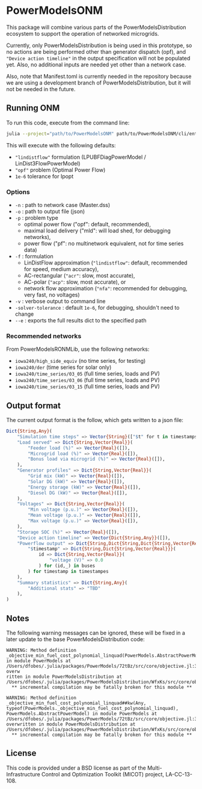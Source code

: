 # PowerModelsONM

This package will combine various parts of the PowerModelsDistribution ecosystem to support the operation of networked microgrids.

Currently, only PowerModelsDistribution is being used in this prototype, so no actions are being performed other than generator dispatch (opf), and `"Device action timeline"` in the output specification will not be populated yet. Also, no additional inputs are needed yet other than a network case.

Also, note that Manifest.toml is currently needed in the repository because we are using a development branch of PowerModelsDistribution, but it will not be needed in the future.

## Running ONM

To run this code, execute from the command line:

```bash
julia --project="path/to/PowerModelsONM" path/to/PowerModelsONM/cli/entrypoint.jl -n "path/to/Master.dss" -o "path/to/output.json"
```

This will execute with the following defaults:

- `"lindistflow"` formulation (LPUBFDiagPowerModel / LinDist3FlowPowerModel)
- `"opf"` problem (Optimal Power Flow)
- `1e-6` tolerance for Ipopt

### Options

- `-n` : path to network case (Master.dss)
- `-o` : path to output file (json)
- `-p` : problem type
  - optimal power flow ("opf": default, recommended),
  - maximal load delivery ("mld": will load shed, for debugging networks),
  - power flow ("pf": no multinetwork equivalent, not for time series data)
- `-f` : formulation
  - LinDistFlow approximation (`"lindistflow"`: default, recommended for speed, medium accuracy),
  - AC-rectangular (`"acr"`: slow, most accurate),
  - AC-polar (`"acp"`: slow, most accurate), or
  - network flow approximation (`"nfa"`: recommended for debugging, very fast, no voltages)
- `-v` : verbose output to command line
- `-solver-tolerance` : default `1e-6`, for debugging, shouldn't need to change
- `--e` : exports the full results dict to the specified path

### Recommended networks

From PowerModelsRONMLib, use the following networks:

- `iowa240/high_side_equiv` (no time series, for testing)
- `iowa240/der` (time series for solar only)
- `iowa240/time_series/03_05` (full time series, loads and PV)
- `iowa240/time_series/03_06` (full time series, loads and PV)
- `iowa240/time_series/03_15` (full time series, loads and PV)

## Output format

The current output format is the follow, which gets written to a json file:

```julia
Dict{String,Any}(
    "Simulation time steps" => Vector{String}(["$t" for t in timestamps]]),
    "Load served" => Dict{String,Vector{Real}}(
        "Feeder load (%)" => Vector{Real}([]),
        "Microgrid load (%)" => Vector{Real}([]),
        "Bonus load via microgrid (%)" => Vector{Real}([]),
    ),
    "Generator profiles" => Dict{String,Vector{Real}}(
        "Grid mix (kW)" => Vector{Real}([]),
        "Solar DG (kW)" => Vector{Real}([]),
        "Energy storage (kW)" => Vector{Real}([]),
        "Diesel DG (kW)" => Vector{Real}([]),
    ),
    "Voltages" => Dict{String,Vector{Real}}(
        "Min voltage (p.u.)" => Vector{Real}([]),
        "Mean voltage (p.u.)" => Vector{Real}([]),
        "Max voltage (p.u.)" => Vector{Real}([]),
    ),
    "Storage SOC (%)" => Vector{Real}([]),
    "Device action timeline" => Vector{Dict{String,Any}}([]),
    "Powerflow output" => Dict{String,Dict{String,Dict{String,Vector{Real}}}}(
        "$timestamp" => Dict{String,Dict{String,Vector{Real}}}(
            id => Dict{String,Vector{Real}}(
                "voltage (V)" => 0.0
            ) for (id,_) in buses
        ) for timestamp in timestampes
    ),
    "Summary statistics" => Dict{String,Any}(
        "Additional stats" => "TBD"
    ),
)
```

## Notes

The following warning messages can be ignored, these will be fixed in a later update to the base PowerModelsDistribution code:

```
WARNING: Method definition _objective_min_fuel_cost_polynomial_linquad(PowerModels.AbstractPowerModel) in module PowerModels at /Users/dfobes/.julia/packages/PowerModels/72tBz/src/core/objective.jl:334 overw
ritten in module PowerModelsDistribution at /Users/dfobes/.julia/packages/PowerModelsDistribution/WfxKs/src/core/objective.jl:115.
  ** incremental compilation may be fatally broken for this module **

WARNING: Method definition _objective_min_fuel_cost_polynomial_linquad##kw(Any, typeof(PowerModels._objective_min_fuel_cost_polynomial_linquad), PowerModels.AbstractPowerModel) in module PowerModels at /Users/dfobes/.julia/packages/PowerModels/72tBz/src/core/objective.jl:334 overwritten in module PowerModelsDistribution at /Users/dfobes/.julia/packages/PowerModelsDistribution/WfxKs/src/core/objective.jl:115.
  ** incremental compilation may be fatally broken for this module **
```

## License

This code is provided under a BSD license as part of the Multi-Infrastructure Control and Optimization Toolkit (MICOT) project, LA-CC-13-108.
